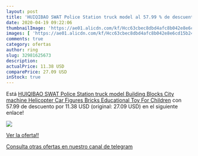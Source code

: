 ```yaml
---
layout: post
title: 'HUIQIBAO SWAT Police Station truck model al 57.99 % de descuento'
date: 2020-04-19 09:22:06
thumbnailImage: 'https://ae01.alicdn.com/kf/Hcc63cbec8dbd4afc8b042e8e6cd15b24V/HUIQIBAO-SWAT-Police-Station-truck-model-Building-Blocks-City-machine-Helicopter-Car-Figures-Bricks-Educational-Toy.jpg_350x350._SL200_.jpg'
images: [ 'https://ae01.alicdn.com/kf/Hcc63cbec8dbd4afc8b042e8e6cd15b24V/HUIQIBAO-SWAT-Police-Station-truck-model-Building-Blocks-City-machine-Helicopter-Car-Figures-Bricks-Educational-Toy.jpg_350x350._SL200_.jpg' ]
comments: true
category: ofertas
author: ring
slug: 32981625673
description:
actualPrice: 11.38 USD
comparePrice: 27.09 USD
inStock: true
---
```


Está [HUIQIBAO SWAT Police Station truck model Building Blocks City machine Helicopter Car Figures Bricks Educational Toy For Children](https://www.amazon.com/dp/32981625673/?tag=redken08-20) con 57.99 de descuento por 11.38 USD (original: 27.09 USD) en el siguiente enlace!

[![](https://ae01.alicdn.com/kf/Hcc63cbec8dbd4afc8b042e8e6cd15b24V/HUIQIBAO-SWAT-Police-Station-truck-model-Building-Blocks-City-machine-Helicopter-Car-Figures-Bricks-Educational-Toy.jpg_350x350._SL200_.jpg)](https://www.amazon.com/dp/32981625673/?tag=redken08-20)

[Ver la oferta!!](https://www.amazon.com/dp/32981625673/?tag=redken08-20)

[Consulta otras ofertas en nuestro canal de telegram](https://t.me/s/ofertas25)
